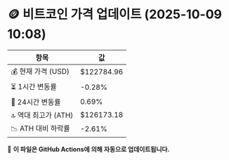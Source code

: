 # 🪙 비트코인 가격 업데이트 (2025-10-09 10:08)

| 항목                | 값 |
|--------------------|----------------|
| 💰 현재 가격 (USD) | $122784.96 |
| ⏳ 1시간 변동률    | -0.28% |
| 📆 24시간 변동률   | 0.69% |
| 🔝 역대 최고가 (ATH) | $126173.18 |
| 📉 ATH 대비 하락률 | -2.61% |

🔄 **이 파일은 GitHub Actions에 의해 자동으로 업데이트됩니다.**
